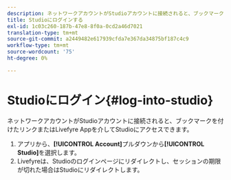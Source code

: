 ```yaml
---
description: ネットワークアカウントがStudioアカウントに接続されると、ブックマークを付けたリンクまたはLivefyre Appを介してStudioにアクセスできます。
title: Studioにログインする
exl-id: 1c03c260-187b-47e8-8f0a-0cd2a46d7021
translation-type: tm+mt
source-git-commit: a2449482e617939cfda7e367da34875bf187c4c9
workflow-type: tm+mt
source-wordcount: '75'
ht-degree: 0%

---
```


# Studioにログイン{#log-into-studio}

ネットワークアカウントがStudioアカウントに接続されると、ブックマークを付けたリンクまたはLivefyre Appを介してStudioにアクセスできます。

1. アプリから、**[!UICONTROL Account]**&#x200B;プルダウンから&#x200B;**[!UICONTROL Studio]**&#x200B;を選択します。
1. Livefyreは、Studioのログインページにリダイレクトし、セッションの期限が切れた場合はStudioにリダイレクトします。
